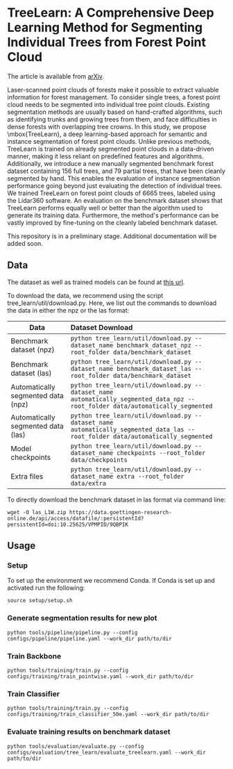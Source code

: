 # TreeLearn: A Comprehensive Deep Learning Method for Segmenting Individual Trees from Forest Point Cloud

The article is available from [arXiv](https://arxiv.org/abs/2309.08471).

Laser-scanned point clouds of forests make it possible to extract valuable information for forest management. To consider single trees, a forest point cloud needs to be segmented into individual tree point clouds. 
Existing segmentation methods are usually based on hand-crafted algorithms, such as identifying trunks and growing trees from them, and face difficulties in dense forests with overlapping tree crowns. In this study, we propose \mbox{TreeLearn}, a deep learning-based approach for semantic and instance segmentation of forest point clouds. Unlike previous methods, TreeLearn is trained on already segmented point clouds in a data-driven manner, making it less reliant on predefined features and algorithms. 
Additionally, we introduce a new manually segmented benchmark forest dataset containing 156 full trees, and 79 partial trees, that have been cleanly segmented by hand. This enables the evaluation of instance segmentation performance going beyond just evaluating the detection of individual trees.
We trained TreeLearn on forest point clouds of 6665 trees, labeled using the Lidar360 software. An evaluation on the benchmark dataset shows that TreeLearn performs equally well or better than the algorithm used to generate its training data. Furthermore, the method's performance can be vastly improved by fine-tuning on the cleanly labeled benchmark dataset. 

This repository is in a preliminary stage. Additional documentation will be added soon.

## Data

The dataset as well as trained models can be found at [this url](https://doi.org/10.25625/VPMPID).

To download the data, we recommend using the script tree_learn/util/download.py. Here, we list out the commands to download the data in either the npz or the las format:

| Data        | Dataset Download                                             | 
| ----------- | :----------------------------------------------------------- |
| Benchmark dataset (npz)   | ```python tree_learn/util/download.py --dataset_name benchmark_dataset_npz --root_folder data/benchmark_dataset``` | 
| Benchmark dataset (las)  | ```python tree_learn/util/download.py --dataset_name benchmark_dataset_las --root_folder data/benchmark_dataset``` | 
| Automatically segmented data (npz)   | ```python tree_learn/util/download.py --dataset_name automatically_segmented_data_npz --root_folder data/automatically_segmented``` | 
| Automatically segmented data (las)   | ```python tree_learn/util/download.py --dataset_name automatically_segmented_data_las --root_folder data/automatically_segmented``` |
| Model checkpoints   | ```python tree_learn/util/download.py --dataset_name checkpoints --root_folder data/checkpoints``` | 
| Extra files   | ```python tree_learn/util/download.py --dataset_name extra --root_folder data/extra``` | 13 GB        |

To directly download the benchmark dataset in las format via command line: 

```wget -O las_L1W.zip https://data.goettingen-research-online.de/api/access/datafile/:persistentId?persistentId=doi:10.25625/VPMPID/9QBPIK``` 

## Usage

### Setup

To set up the environment we recommend Conda. If Conda is set up and activated run the following:

```
source setup/setup.sh
```

### Generate segmentation results for new plot
```
python tools/pipeline/pipeline.py --config configs/pipeline/pipeline.yaml --work_dir path/to/dir
```


### Train Backbone
```
python tools/training/train.py --config configs/training/train_pointwise.yaml --work_dir path/to/dir
```


### Train Classifier
```
python tools/training/train.py --config configs/training/train_classifier_50e.yaml --work_dir path/to/dir
```

### Evaluate training results on benchmark dataset
```
python tools/evaluation/evaluate.py --config configs/evaluation/tree_learn/evaluate_treelearn.yaml --work_dir path/to/dir
```
